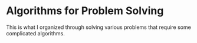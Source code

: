 # Algorithms for Problem Solving
This is what I organized through solving various problems that require some complicated algorithms. 
